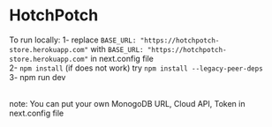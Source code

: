 # HotchPotch

To run locally:
1- replace ``` BASE_URL: "https://hotchpotch-store.herokuapp.com" ``` with ``` BASE_URL: "https://hotchpotch-store.herokuapp.com" ``` in next.config file <br>
2- ```npm install```    (if does not work) try ```npm install --legacy-peer-deps```  <br>
3- npm run dev

<br>
note: You can put your own MonogoDB URL, Cloud API, Token in next.config file

